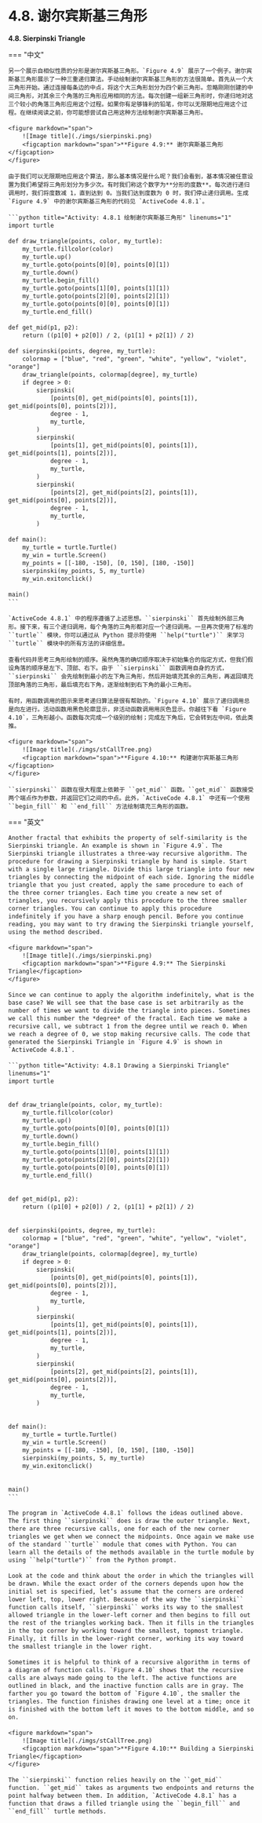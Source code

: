# 4.8. 谢尔宾斯基三角形

**4.8. Sierpinski Triangle**

=== "中文"

    另一个展示自相似性质的分形是谢尔宾斯基三角形。`Figure 4.9` 展示了一个例子。谢尔宾斯基三角形展示了一种三重递归算法。手动绘制谢尔宾斯基三角形的方法很简单。首先从一个大三角形开始。通过连接每条边的中点，将这个大三角形划分为四个新三角形。忽略刚刚创建的中间三角形，对其余三个角落的三角形应用相同的方法。每次创建一组新三角形时，你递归地对这三个较小的角落三角形应用这个过程。如果你有足够锋利的铅笔，你可以无限期地应用这个过程。在继续阅读之前，你可能想尝试自己用这种方法绘制谢尔宾斯基三角形。
    
    <figure markdown="span">
        ![Image title](./imgs/sierpinski.png)
        <figcaption markdown="span">**Figure 4.9:** 谢尔宾斯基三角形</figcaption>
    </figure>
    
    由于我们可以无限期地应用这个算法，那么基本情况是什么呢？我们会看到，基本情况被任意设置为我们希望将三角形划分为多少次。有时我们称这个数字为**分形的度数**。每次进行递归调用时，我们将度数减 1，直到达到 0。当我们达到度数为 0 时，我们停止递归调用。生成 `Figure 4.9` 中的谢尔宾斯基三角形的代码见 `ActiveCode 4.8.1`。
    
    ```python title="Activity: 4.8.1 绘制谢尔宾斯基三角形" linenums="1"
    import turtle
    
    def draw_triangle(points, color, my_turtle):
        my_turtle.fillcolor(color)
        my_turtle.up()
        my_turtle.goto(points[0][0], points[0][1])
        my_turtle.down()
        my_turtle.begin_fill()
        my_turtle.goto(points[1][0], points[1][1])
        my_turtle.goto(points[2][0], points[2][1])
        my_turtle.goto(points[0][0], points[0][1])
        my_turtle.end_fill()
    
    def get_mid(p1, p2):
        return ((p1[0] + p2[0]) / 2, (p1[1] + p2[1]) / 2)
    
    def sierpinski(points, degree, my_turtle):
        colormap = ["blue", "red", "green", "white", "yellow", "violet", "orange"]
        draw_triangle(points, colormap[degree], my_turtle)
        if degree > 0:
            sierpinski(
                [points[0], get_mid(points[0], points[1]), get_mid(points[0], points[2])],
                degree - 1,
                my_turtle,
            )
            sierpinski(
                [points[1], get_mid(points[0], points[1]), get_mid(points[1], points[2])],
                degree - 1,
                my_turtle,
            )
            sierpinski(
                [points[2], get_mid(points[2], points[1]), get_mid(points[0], points[2])],
                degree - 1,
                my_turtle,
            )
    
    def main():
        my_turtle = turtle.Turtle()
        my_win = turtle.Screen()
        my_points = [[-180, -150], [0, 150], [180, -150]]
        sierpinski(my_points, 5, my_turtle)
        my_win.exitonclick()
    
    main()
    ```
    
    `ActiveCode 4.8.1` 中的程序遵循了上述思想。``sierpinski`` 首先绘制外部三角形。接下来，有三个递归调用，每个角落的三角形都对应一个递归调用。一旦再次使用了标准的 ``turtle`` 模块，你可以通过从 Python 提示符使用 ``help("turtle")`` 来学习 ``turtle`` 模块中的所有方法的详细信息。
    
    查看代码并思考三角形绘制的顺序。虽然角落的确切顺序取决于初始集合的指定方式，但我们假设角落的顺序是左下、顶部、右下。由于 ``sierpinski`` 函数调用自身的方式，``sierpinski`` 会先绘制到最小的左下角三角形，然后开始填充其余的三角形，再返回填充顶部角落的三角形，最后填充右下角，逐渐绘制到右下角的最小三角形。
    
    有时，用函数调用的图示来思考递归算法是很有帮助的。`Figure 4.10` 展示了递归调用总是向左进行。活动函数用黑色轮廓显示，非活动函数调用用灰色显示。你越往下看 `Figure 4.10`，三角形越小。函数每次完成一个级别的绘制；完成左下角后，它会转到左中间，依此类推。
    
    <figure markdown="span">
        ![Image title](./imgs/stCallTree.png)
        <figcaption markdown="span">**Figure 4.10:** 构建谢尔宾斯基三角形</figcaption>
    </figure>
    
    ``sierpinski`` 函数在很大程度上依赖于 ``get_mid`` 函数。``get_mid`` 函数接受两个端点作为参数，并返回它们之间的中点。此外，`ActiveCode 4.8.1` 中还有一个使用 ``begin_fill`` 和 ``end_fill`` 方法绘制填充三角形的函数。

=== "英文"

    Another fractal that exhibits the property of self-similarity is the Sierpinski triangle. An example is shown in `Figure 4.9`. The Sierpinski triangle illustrates a three-way recursive algorithm. The procedure for drawing a Sierpinski triangle by hand is simple. Start with a single large triangle. Divide this large triangle into four new triangles by connecting the midpoint of each side. Ignoring the middle triangle that you just created, apply the same procedure to each of the three corner triangles. Each time you create a new set of triangles, you recursively apply this procedure to the three smaller corner triangles. You can continue to apply this procedure indefinitely if you have a sharp enough pencil. Before you continue reading, you may want to try drawing the Sierpinski triangle yourself, using the method described.
    
    <figure markdown="span">
        ![Image title](./imgs/sierpinski.png)
        <figcaption markdown="span">**Figure 4.9:** The Sierpinski Triangle</figcaption>
    </figure>
    
    Since we can continue to apply the algorithm indefinitely, what is the base case? We will see that the base case is set arbitrarily as the number of times we want to divide the triangle into pieces. Sometimes we call this number the *degree* of the fractal. Each time we make a recursive call, we subtract 1 from the degree until we reach 0. When we reach a degree of 0, we stop making recursive calls. The code that generated the Sierpinski Triangle in `Figure 4.9` is shown in `ActiveCode 4.8.1`.
    
    ```python title="Activity: 4.8.1 Drawing a Sierpinski Triangle" linenums="1"
    import turtle
    
    
    def draw_triangle(points, color, my_turtle):
        my_turtle.fillcolor(color)
        my_turtle.up()
        my_turtle.goto(points[0][0], points[0][1])
        my_turtle.down()
        my_turtle.begin_fill()
        my_turtle.goto(points[1][0], points[1][1])
        my_turtle.goto(points[2][0], points[2][1])
        my_turtle.goto(points[0][0], points[0][1])
        my_turtle.end_fill()
    
    
    def get_mid(p1, p2):
        return ((p1[0] + p2[0]) / 2, (p1[1] + p2[1]) / 2)
    
    
    def sierpinski(points, degree, my_turtle):
        colormap = ["blue", "red", "green", "white", "yellow", "violet", "orange"]
        draw_triangle(points, colormap[degree], my_turtle)
        if degree > 0:
            sierpinski(
                [points[0], get_mid(points[0], points[1]), get_mid(points[0], points[2])],
                degree - 1,
                my_turtle,
            )
            sierpinski(
                [points[1], get_mid(points[0], points[1]), get_mid(points[1], points[2])],
                degree - 1,
                my_turtle,
            )
            sierpinski(
                [points[2], get_mid(points[2], points[1]), get_mid(points[0], points[2])],
                degree - 1,
                my_turtle,
            )
    
    
    def main():
        my_turtle = turtle.Turtle()
        my_win = turtle.Screen()
        my_points = [[-180, -150], [0, 150], [180, -150]]
        sierpinski(my_points, 5, my_turtle)
        my_win.exitonclick()
    
    
    main()
    ```
    
    The program in `ActiveCode 4.8.1` follows the ideas outlined above. The first thing ``sierpinski`` does is draw the outer triangle. Next, there are three recursive calls, one for each of the new corner triangles we get when we connect the midpoints. Once again we make use of the standard ``turtle`` module that comes with Python. You can learn all the details of the methods available in the turtle module by using ``help("turtle")`` from the Python prompt.
    
    Look at the code and think about the order in which the triangles will be drawn. While the exact order of the corners depends upon how the initial set is specified, let’s assume that the corners are ordered lower left, top, lower right. Because of the way the ``sierpinski`` function calls itself, ``sierpinski`` works its way to the smallest allowed triangle in the lower-left corner and then begins to fill out the rest of the triangles working back. Then it fills in the triangles in the top corner by working toward the smallest, topmost triangle. Finally, it fills in the lower-right corner, working its way toward the smallest triangle in the lower right.
    
    Sometimes it is helpful to think of a recursive algorithm in terms of a diagram of function calls. `Figure 4.10` shows that the recursive calls are always made going to the left. The active functions are outlined in black, and the inactive function calls are in gray. The farther you go toward the bottom of `Figure 4.10`, the smaller the triangles. The function finishes drawing one level at a time; once it is finished with the bottom left it moves to the bottom middle, and so on.
    
    <figure markdown="span">
        ![Image title](./imgs/stCallTree.png)
        <figcaption markdown="span">**Figure 4.10:** Building a Sierpinski Triangle</figcaption>
    </figure>
    
    The ``sierpinski`` function relies heavily on the ``get_mid`` function. ``get_mid`` takes as arguments two endpoints and returns the point halfway between them. In addition, `ActiveCode 4.8.1` has a function that draws a filled triangle using the ``begin_fill`` and ``end_fill`` turtle methods.